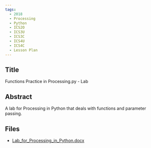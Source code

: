 ```yaml
---
tags:
  - 2018
  - Processing
  - Python
  - ICS2O
  - ICS3U
  - ICS3C
  - ICS4U
  - ICS4C
  - Lesson Plan
---
```

    
## Title

Functions Practice in Processing.py - Lab

## Abstract

A lab for Processing in Python that deals with functions and parameter passing.

## Files

- [Lab_for_Processing_in_Python.docx](https://www.russellgordon.ca/acse/cemc-cse-resources/resources/2018/Wendy_Powley/Lab_for_Processing_in_Python.docx)
